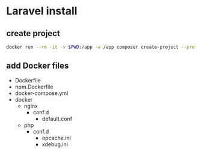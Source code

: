 # Laravel install

## create project

```sh
docker run --rm -it -v $PWD:/app -w /app composer create-project --prefer-dist laravel/laravel laravel-sample "5.7.*"
```

## add Docker files

- Dockerfile
- npm.Dockerfile
- docker-compose.yml
- docker
  - nginx
    - conf.d
      - default.conf
  - php
    - conf.d
      - opcache.ini
      - xdebug.ini
